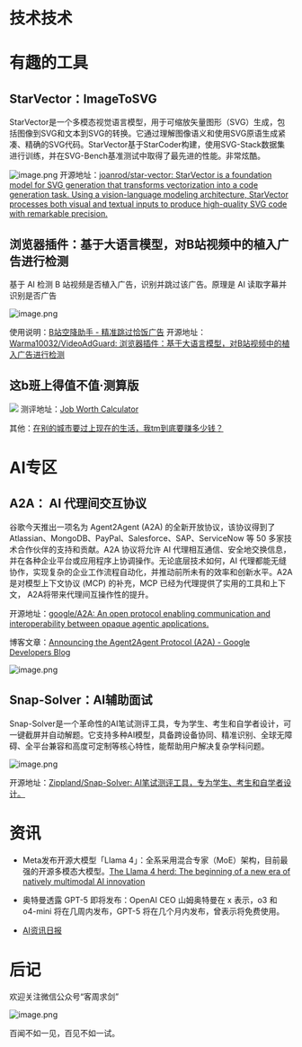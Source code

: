 # 技术技术

# 有趣的工具

##  StarVector：ImageToSVG

StarVector是一个多模态视觉语言模型，用于可缩放矢量图形（SVG）生成，包括图像到SVG和文本到SVG的转换。它通过理解图像语义和使用SVG原语生成紧凑、精确的SVG代码。StarVector基于StarCoder构建，使用SVG-Stack数据集进行训练，并在SVG-Bench基准测试中取得了最先进的性能。非常炫酷。

![image.png](https://img.hewenjie.top/starsight-img/2025/04/11/b22186dd71e2b764035a4b5d9ed8cf93.png)
开源地址：[joanrod/star-vector: StarVector is a foundation model for SVG generation that transforms vectorization into a code generation task. Using a vision-language modeling architecture, StarVector processes both visual and textual inputs to produce high-quality SVG code with remarkable precision.](https://github.com/joanrod/star-vector)

## 浏览器插件：基于大语言模型，对B站视频中的植入广告进行检测

基于 AI 检测 B 站视频是否植入广告，识别并跳过该广告。原理是 AI 读取字幕并识别是否广告

![image.png](https://img.hewenjie.top/starsight-img/2025/04/11/699b5f90fd736635950964d3373dede2.png)

使用说明：[B站空降助手 - 精准跳过恰饭广告](https://www.bsbsb.top/)
开源地址：[Warma10032/VideoAdGuard: 浏览器插件：基于大语言模型，对B站视频中的植入广告进行检测](https://github.com/Warma10032/VideoAdGuard)

## 这b班上得值不值·测算版

![](https://img.hewenjie.top/starsight-img/2025/04/11/ad841e82714a0c9d99472391ff5fc1aa.png)
测评地址：[Job Worth Calculator](https://worthjob.zippland.com/)

其他：[在别的城市要过上现在的生活，我tm到底要赚多少钱？](https://citycompare.zippland.com/)

# AI专区

## A2A： AI 代理间交互协议

谷歌今天推出一项名为 Agent2Agent (A2A) 的全新开放协议，该协议得到了 Atlassian、MongoDB、PayPal、Salesforce、SAP、ServiceNow 等 50 多家技术合作伙伴的支持和贡献。A2A 协议将允许 AI 代理相互通信、安全地交换信息，并在各种企业平台或应用程序上协调操作。无论底层技术如何，AI 代理都能无缝协作，实现复杂的企业工作流程自动化，并推动前所未有的效率和创新水平。A2A 是对模型上下文协议 (MCP) 的补充，MCP 已经为代理提供了实用的工具和上下文， A2A将带来代理间互操作性的提升。

开源地址：[google/A2A: An open protocol enabling communication and interoperability between opaque agentic applications.](https://github.com/google/A2A)

博客文章：[Announcing the Agent2Agent Protocol (A2A) - Google Developers Blog](https://developers.googleblog.com/en/a2a-a-new-era-of-agent-interoperability/)

![image.png](https://img.hewenjie.top/starsight-img/2025/04/11/01bdc90030195376ed91f41e27fc0873.png)


## Snap-Solver：AI辅助面试

Snap-Solver是一个革命性的AI笔试测评工具，专为学生、考生和自学者设计，可一键截屏并自动解题。它支持多种AI模型，具备跨设备协同、精准识别、全球无障碍、全平台兼容和高度可定制等核心特性，能帮助用户解决复杂学科问题。

![image.png](https://img.hewenjie.top/starsight-img/2025/04/11/e58b92dab5db4d2948748864a8646ab3.png)

开源地址：[Zippland/Snap-Solver: AI笔试测评工具，专为学生、考生和自学者设计。](https://github.com/Zippland/Snap-Solver/)


# 资讯

- Meta发布开源大模型「Llama 4」：全系采用混合专家（MoE）架构，目前最强的开源多模态大模型。[The Llama 4 herd: The beginning of a new era of natively multimodal AI innovation](https://ai.meta.com/blog/llama-4-multimodal-intelligence/)

- 奥特曼透露 GPT-5 即将发布：OpenAI CEO 山姆奥特曼在 x 表示，o3 和 o4-mini 将在几周内发布，GPT-5 将在几个月内发布，曾表示将免费使用。

- [AI资讯日报](https://gorden-sun.notion.site/527689cd2b294e60912f040095e803c5?v=4f6cc12006c94f47aee4dc909511aeb5)

# 后记

欢迎关注微信公众号“客周求剑”

![image.png](https://img.hewenjie.top/starsight-img/2025/03/14/201db9e02811a9c657547d14735258b9.png)


百闻不如一见，百见不如一试。